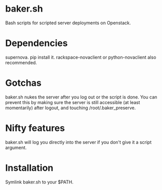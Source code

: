 baker.sh
========

Bash scripts for scripted server deployments on Openstack.

Dependencies
============

supernova. pip install it. rackspace-novaclient or python-novaclient also recommended.

Gotchas
=======

baker.sh nukes the server after you log out or the script is done. You can
prevent this by making sure the server is still accessible (at least momentarily)
after logout, and touching /root/.baker_preserve.

Nifty features
==============

baker.sh will log you directly into the server if you don't give it a script
argument.

Installation
============

Symlink baker.sh to your $PATH.
